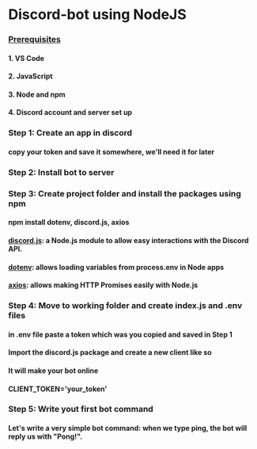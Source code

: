 <!DOCTYPE html>
<html lang="en">
<head>
    <meta charset="UTF-8">
    <meta name="viewport" content="width=device-width, initial-scale=1.0">
</head>
<body>
    <h1>Discord-bot using NodeJS</h1>
    <h3><u>Prerequisites</u></h3>
    <h4>1. VS Code</h4>
    <h4>2. JavaScript</h4>
    <h4>3. Node and npm</h4>
    <h4>4. Discord account and server set up</h4>
    <h3>Step 1: Create an app in discord</h3>
    <h4>copy your token and save it somewhere, we'll need it for later</h4>
    <h3>Step 2: Install bot to server</h3>
    <h3>Step 3: Create project folder and install the packages using npm</h3>
    <h4>npm install dotenv, discord.js, axios</h4>
    <h4><u>discord.js</u>: a Node.js module to allow easy interactions with the Discord API.</h4>
    <h4><u>dotenv</u>: allows loading variables from process.env in Node apps</h4>
    <h4><u>axios</u>: allows making HTTP Promises easily with Node.js</h4>
    <h3>Step 4: Move to working folder and create index.js and .env files</h3>
    <h4>in .env file paste a token which was you copied and saved in Step 1 </h4>
    <h4>Import the discord.js package and create a new client like so</h4>
    <h4>It will make your bot online</h4>
    <h4>CLIENT_TOKEN='your_token'</h4>
    <h3>Step 5: Write yout first bot command</h3>
    <h4>Let's write a very simple bot command: when we type ping, the bot will reply us with "Pong!".</h4>
</body>
</html>
